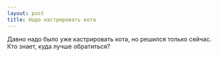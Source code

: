 ```yaml
---
layout: post 
title: Надо кастрировать кота 
--- 
```

Давно надо было уже кастрировать кота, но решился только сейчас. Кто знает, куда лучше обратиться?
